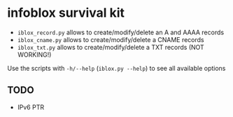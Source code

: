 # infoblox survival kit

- `iblox_record.py` allows to create/modify/delete an A and AAAA records
- `iblox_cname.py` allows to create/modify/delete a CNAME records
- `iblox_txt.py` allows to create/modify/delete a TXT records (NOT WORKING!)

Use the scripts with `-h/--help` (`iblox.py --help`) to see all available options

## TODO

- IPv6 PTR
